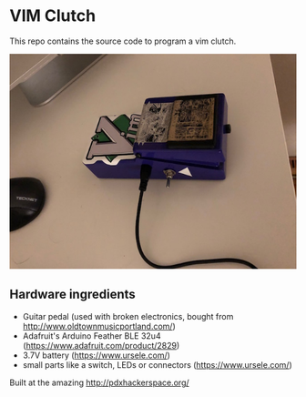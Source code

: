 # VIM Clutch

This repo contains the source code to program a vim clutch.

![VIM CLutch](https://github.com/hanneshapke/VIMClutch/raw/master/vim_clutch.jpg)

## Hardware ingredients
* Guitar pedal (used with broken electronics, bought from http://www.oldtownmusicportland.com/)
* Adafruit's Arduino Feather BLE 32u4 (https://www.adafruit.com/product/2829)
* 3.7V battery (https://www.ursele.com/)
* small parts like a switch, LEDs or connectors (https://www.ursele.com/)

Built at the amazing http://pdxhackerspace.org/
